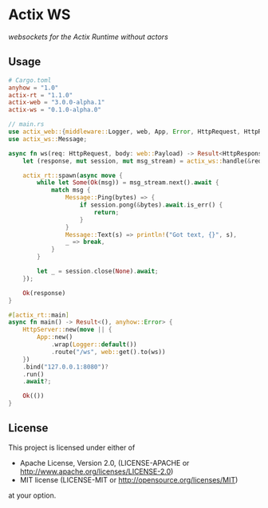# Actix WS
_websockets for the Actix Runtime without actors_

## Usage
```toml
# Cargo.toml
anyhow = "1.0"
actix-rt = "1.1.0"
actix-web = "3.0.0-alpha.1"
actix-ws = "0.1.0-alpha.0"
```

```rust
// main.rs
use actix_web::{middleware::Logger, web, App, Error, HttpRequest, HttpResponse, HttpServer};
use actix_ws::Message;

async fn ws(req: HttpRequest, body: web::Payload) -> Result<HttpResponse, Error> {
    let (response, mut session, mut msg_stream) = actix_ws::handle(&req, body)?;

    actix_rt::spawn(async move {
        while let Some(Ok(msg)) = msg_stream.next().await {
            match msg {
                Message::Ping(bytes) => {
                    if session.pong(&bytes).await.is_err() {
                        return;
                    }
                }
                Message::Text(s) => println!("Got text, {}", s),
                _ => break,
            }
        }

        let _ = session.close(None).await;
    });

    Ok(response)
}

#[actix_rt::main]
async fn main() -> Result<(), anyhow::Error> {
    HttpServer::new(move || {
        App::new()
            .wrap(Logger::default())
            .route("/ws", web::get().to(ws))
    })
    .bind("127.0.0.1:8080")?
    .run()
    .await?;

    Ok(())
}
```

## License
This project is licensed under either of

- Apache License, Version 2.0, (LICENSE-APACHE or http://www.apache.org/licenses/LICENSE-2.0)
- MIT license (LICENSE-MIT or http://opensource.org/licenses/MIT)

at your option.
